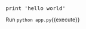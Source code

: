 <pre class="file" data-filename="app.py" data-target="replace">
print 'hello world'
</pre>

Run `python app.py`{{execute}}
